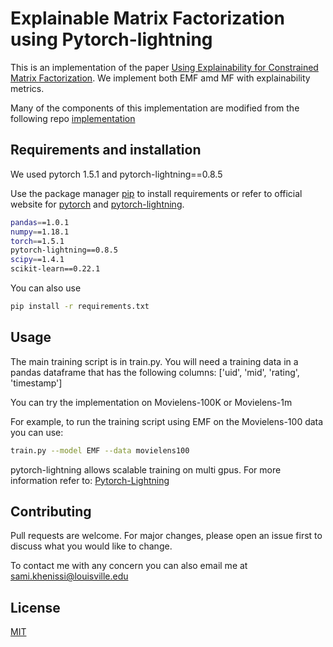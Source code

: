 # Explainable Matrix Factorization using Pytorch-lightning

This is an implementation of the paper [Using Explainability for Constrained Matrix Factorization](https://dl.acm.org/doi/10.1145/3109859.3109913). 
We implement both EMF amd MF with explainability metrics. 

Many of the components of this implementation  are modified from the following repo [implementation](https://github.com/yihong-chen/neural-collaborative-filtering)


## Requirements and installation
We used pytorch 1.5.1 and pytorch-lightning==0.8.5

Use the package manager [pip](https://pip.pypa.io/en/stable/) to install requirements or refer to official website for [pytorch](https://pytorch.org/) and [pytorch-lightning](https://github.com/PytorchLightning/pytorch-lightning).

```bash
pandas==1.0.1
numpy==1.18.1
torch==1.5.1
pytorch-lightning==0.8.5
scipy==1.4.1
scikit-learn==0.22.1
```

You can also use  

```bash
pip install -r requirements.txt
```

## Usage

The main training script is in train.py. You will need a training data in a pandas dataframe that has the following columns:  ['uid', 'mid', 'rating', 'timestamp']

You can try the implementation on Movielens-100K or Movielens-1m

For example, to run the training script using EMF  on the Movielens-100 data you can use:

```bash
train.py --model EMF --data movielens100
```

pytorch-lightning allows scalable training on multi gpus. For more information refer to: [Pytorch-Lightning](https://pytorch-lightning.readthedocs.io/en/latest/multi_gpu.html) 

## Contributing
Pull requests are welcome. For major changes, please open an issue first to discuss what you would like to change.

To contact me with any concern you can also email me at sami.khenissi@louisville.edu
## License
[MIT](https://choosealicense.com/licenses/mit/)
